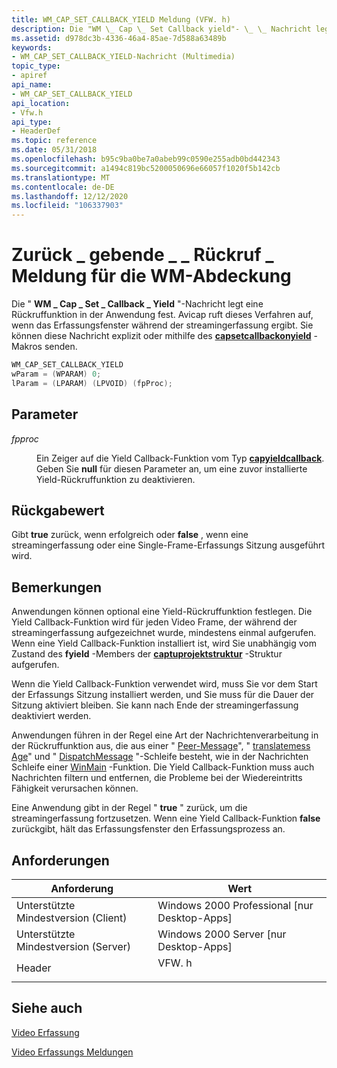 ```yaml
---
title: WM_CAP_SET_CALLBACK_YIELD Meldung (VFW. h)
description: Die "WM \_ Cap \_ Set Callback yield"- \_ \_ Nachricht legt eine Rückruffunktion in der Anwendung fest. Avicap ruft dieses Verfahren auf, wenn das Erfassungsfenster während der streamingerfassung ergibt. Sie können diese Nachricht explizit oder mithilfe des capsetcallbackonyield-Makros senden.
ms.assetid: d978dc3b-4336-46a4-85ae-7d588a63489b
keywords:
- WM_CAP_SET_CALLBACK_YIELD-Nachricht (Multimedia)
topic_type:
- apiref
api_name:
- WM_CAP_SET_CALLBACK_YIELD
api_location:
- Vfw.h
api_type:
- HeaderDef
ms.topic: reference
ms.date: 05/31/2018
ms.openlocfilehash: b95c9ba0be7a0abeb99c0590e255adb0bd442343
ms.sourcegitcommit: a1494c819bc5200050696e66057f1020f5b142cb
ms.translationtype: MT
ms.contentlocale: de-DE
ms.lasthandoff: 12/12/2020
ms.locfileid: "106337903"
---
```

# <a name="wm_cap_set_callback_yield-message"></a>Zurück \_ gebende \_ \_ Rückruf \_ Meldung für die WM-Abdeckung

Die " **WM \_ Cap \_ Set \_ Callback \_ Yield** "-Nachricht legt eine Rückruffunktion in der Anwendung fest. Avicap ruft dieses Verfahren auf, wenn das Erfassungsfenster während der streamingerfassung ergibt. Sie können diese Nachricht explizit oder mithilfe des [**capsetcallbackonyield**](/windows/desktop/api/Vfw/nf-vfw-capsetcallbackonyield) -Makros senden.


```C++
WM_CAP_SET_CALLBACK_YIELD 
wParam = (WPARAM) 0; 
lParam = (LPARAM) (LPVOID) (fpProc); 
```



## <a name="parameters"></a>Parameter

<dl> <dt>

<span id="fpProc"></span><span id="fpproc"></span><span id="FPPROC"></span>*fpproc*
</dt> <dd>

Ein Zeiger auf die Yield Callback-Funktion vom Typ [**capyieldcallback**](/windows/desktop/api/Vfw/nc-vfw-capyieldcallback). Geben Sie **null** für diesen Parameter an, um eine zuvor installierte Yield-Rückruffunktion zu deaktivieren.

</dd> </dl>

## <a name="return-value"></a>Rückgabewert

Gibt **true** zurück, wenn erfolgreich oder **false** , wenn eine streamingerfassung oder eine Single-Frame-Erfassungs Sitzung ausgeführt wird.

## <a name="remarks"></a>Bemerkungen

Anwendungen können optional eine Yield-Rückruffunktion festlegen. Die Yield Callback-Funktion wird für jeden Video Frame, der während der streamingerfassung aufgezeichnet wurde, mindestens einmal aufgerufen. Wenn eine Yield Callback-Funktion installiert ist, wird Sie unabhängig vom Zustand des **fyield** -Members der [**captuprojektstruktur**](/windows/win32/api/vfw/ns-vfw-captureparms) -Struktur aufgerufen.

Wenn die Yield Callback-Funktion verwendet wird, muss Sie vor dem Start der Erfassungs Sitzung installiert werden, und Sie muss für die Dauer der Sitzung aktiviert bleiben. Sie kann nach Ende der streamingerfassung deaktiviert werden.

Anwendungen führen in der Regel eine Art der Nachrichtenverarbeitung in der Rückruffunktion aus, die aus einer " [Peer-Message](/windows/win32/api/winuser/nf-winuser-peekmessagea)", " [translatemess Age](/windows/win32/api/winuser/nf-winuser-translatemessage)" und " [DispatchMessage](/windows/win32/api/winuser/nf-winuser-dispatchmessage) "-Schleife besteht, wie in der Nachrichten Schleife einer [WinMain](/windows/win32/api/winbase/nf-winbase-winmain) -Funktion. Die Yield Callback-Funktion muss auch Nachrichten filtern und entfernen, die Probleme bei der Wiedereintritts Fähigkeit verursachen können.

Eine Anwendung gibt in der Regel " **true** " zurück, um die streamingerfassung fortzusetzen. Wenn eine Yield Callback-Funktion **false** zurückgibt, hält das Erfassungsfenster den Erfassungsprozess an.

## <a name="requirements"></a>Anforderungen



| Anforderung | Wert |
|-------------------------------------|----------------------------------------------------------------------------------|
| Unterstützte Mindestversion (Client)<br/> | Windows 2000 Professional \[nur Desktop-Apps\]<br/>                       |
| Unterstützte Mindestversion (Server)<br/> | Windows 2000 Server \[nur Desktop-Apps\]<br/>                             |
| Header<br/>                   | <dl> <dt>VFW. h</dt> </dl> |



## <a name="see-also"></a>Siehe auch

<dl> <dt>

[Video Erfassung](video-capture.md)
</dt> <dt>

[Video Erfassungs Meldungen](video-capture-messages.md)
</dt> </dl>

 

